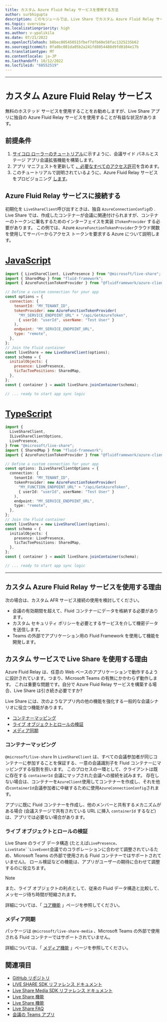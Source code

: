 ```yaml
---
title: カスタム Azure Fluid Relay サービスを使用する方法
author: surbhigupta
description: このモジュールでは、Live Share でカスタム Azure Fluid Relay サービスを使用する方法について説明します。
ms.topic: overview
ms.localizationpriority: high
ms.author: v-ypalikila
ms.date: 07/21/2022
ms.openlocfilehash: b8bec005450515fbef7dfb60e58fac1325235b62
ms.sourcegitcommit: 0fa0bc081da05b2a241fd8054488d9fd0104e17b
ms.translationtype: MT
ms.contentlocale: ja-JP
ms.lasthandoff: 10/12/2022
ms.locfileid: "68552519"
---
```

---

# <a name="custom-azure-fluid-relay-service"></a>カスタム Azure Fluid Relay サービス

無料のホステッド サービスを使用することをお勧めしますが、Live Share アプリに独自の Azure Fluid Relay サービスを使用することが有益な状況があります。

## <a name="pre-requisites"></a>前提条件

1. [サイコロ ローラーのチュートリアル](../teams-live-share-tutorial.md)に示すように、会議サイド パネルとステージ アプリ会議拡張機能を構築します。
2. アプリ マニフェストを更新して [、必要なすべてのアクセス許可](../teams-live-share-capabilities.md#register-rsc-permissions)を含めます。
3. このチュートリアルで説明されているように、Azure Fluid Relay サービスをプロビジョニング [します](/azure/azure-fluid-relay/how-tos/provision-fluid-azure-portal)。

## <a name="connect-to-azure-fluid-relay-service"></a>Azure Fluid Relay サービスに接続する

初期化を `LiveShareClient`呼び出すときは、独自 `AzureConnectionConfig`の . Live Share では、作成したコンテナーが会議に関連付けられますが、コンテナーのトークンに署名するためのインターフェイスを実装 `ITokenProvider` する必要があります。 この例では、Azure `AzureFunctionTokenProvider`クラウド関数を使用してサーバーからアクセス トークンを要求する Azure について説明します。

# <a name="javascript"></a>[JavaScript](#tab/javascript)

```javascript
import { LiveShareClient, LivePresence } from "@microsoft/live-share";
import { SharedMap } from "fluid-framework";
import { AzureFunctionTokenProvider } from "@fluidframework/azure-client";

// Define a custom connection for your app
const options = {
  connection: {
    tenantId: "MY_TENANT_ID",
    tokenProvider: new AzureFunctionTokenProvider(
      "MY_SERVICE_ENDPOINT_URL" + "/api/GetAzureToken",
      { userId: "userId", userName: "Test User" }
    ),
    endpoint: "MY_SERVICE_ENDPOINT_URL",
    type: "remote",
  },
};
// Join the Fluid container
const liveShare = new LiveShareClient(options);
const schema = {
  initialObjects: {
    presence: LivePresence,
    ticTacToePositions: SharedMap,
  },
};
const { container } = await liveShare.joinContainer(schema);

// ... ready to start app sync logic
```

# <a name="typescript"></a>[TypeScript](#tab/typescript)

```TypeScript
import {
  LiveShareClient,
  ILiveShareClientOptions,
  LivePresence,
} from "@microsoft/live-share";
import { SharedMap } from "fluid-framework";
import { AzureFunctionTokenProvider } from "@fluidframework/azure-client";

// Define a custom connection for your app
const options: ILiveShareClientOptions = {
  connection: {
    tenantId: "MY_TENANT_ID",
    tokenProvider: new AzureFunctionTokenProvider(
      "MY_FUNCTION_ENDPOINT_URL" + "/api/GetAzureToken",
      { userId: "userId", userName: "Test User" }
    ),
    endpoint: "MY_SERVICE_ENDPOINT_URL",
    type: "remote",
  },
};
// Join the Fluid container
const liveShare = new LiveShareClient(options);
const schema = {
  initialObjects: {
    presence: LivePresence,
    ticTacToePositions: SharedMap,
  },
};
const { container } = await liveShare.joinContainer(schema);

// ... ready to start app sync logic
```

---

## <a name="why-use-a-custom-azure-fluid-relay-service"></a>カスタム Azure Fluid Relay サービスを使用する理由

次の場合は、カスタム AFR サービス接続の使用を検討してください。

* 会議の有効期間を超えて、Fluid コンテナーにデータを格納する必要があります。
* カスタム セキュリティ ポリシーを必要とするサービスを介して機密データを送信します。
* Teams の外部でアプリケーション用の Fluid Framework を使用して機能を開発します。

## <a name="why-use-live-share-with-your-custom-service"></a>カスタム サービスで Live Share を使用する理由

Azure Fluid Relay は、任意の Web ベースのアプリケーションで動作するように設計されています。つまり、Microsoft Teams の有無にかかわらず動作します。 これは重要な問題です。自分で Azure Fluid Relay サービスを構築する場合、Live Share は引き続き必要ですか?

Live Share には、次のようなアプリ内の他の機能を強化する一般的な会議シナリオに役立つ機能があります。

* [コンテナーマッピング](#container-mapping)
* [ライブ オブジェクトとロールの検証](#live-objects-and-role-verification)
* [メディア同期](#media-synchronization)

### <a name="container-mapping"></a>コンテナーマッピング

`@microsoft/live-share` In `LiveShareClient` は、すべての会議参加者が同じコンテナーに参加することを保証する、一意の会議識別子を Fluid コンテナーにマッピングする役割を担います。 このプロセスの一環として、クライアントは既に存在する `containerId` 会議にマップされた会議への接続を試みます。 存在しない場合は、コンテナーを`AzureClient`使用してコンテナーを作成し、それを他の`containerId`会議参加者に中継するために使用`AzureConnectionConfig`されます。

アプリに既に Fluid コンテナーを作成し、他のメンバーと共有するメカニズムがある場合 (会議ステージで共有されている URL に挿入 `containerId` するなど) は、アプリでは必要ない場合があります。

### <a name="live-objects-and-role-verification"></a>ライブ オブジェクトとロールの検証

Live Share のライブ データ構造 (たとえば`LivePresence`、`LiveState``LiveEvent`会議でのコラボレーションに合わせて調整されているため、Microsoft Teams の外部で使用される Fluid コンテナーではサポートされていません)。 ロール検証などの機能は、アプリがユーザーの期待に合わせて調整するのに役立ちます。

> [!NOTE]
> また、ライブ オブジェクトの利点として、従来の Fluid データ構造と比較して、メッセージ待ち時間が短縮されます。

詳細については、「 [コア機能](../teams-live-share-capabilities.md) 」ページを参照してください。

### <a name="media-synchronization"></a>メディア同期

パッケージは `@microsoft/live-share-media` 、Microsoft Teams の外部で使用される Fluid コンテナーではサポートされていません。

詳細については、「 [メディア機能](../teams-live-share-media-capabilities.md) 」ページを参照してください。

## <a name="see-also"></a>関連項目

* [GitHub リポジトリ](https://github.com/microsoft/live-share-sdk)
* [LIVE SHARE SDK リファレンス ドキュメント](/javascript/api/@microsoft/live-share/)
* [Live Share Media SDK リファレンス ドキュメント](/javascript/api/@microsoft/live-share-media/)
* [Live Share 機能](../teams-live-share-capabilities.md)
* [Live Share 機能](../teams-live-share-media-capabilities.md)
* [Live Share FAQ](../teams-live-share-faq.md)
* [会議の Teams アプリ](../teams-apps-in-meetings.md)
